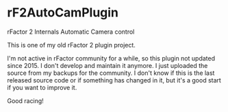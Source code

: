 # rF2AutoCamPlugin
rFactor 2 Internals Automatic Camera control

This is one of my old rFactor 2 plugin project.

I'm not active in rFactor community for a while, so this plugin not updated since 2015. I don't develop and maintain it anymore.
I just uploaded the source from my backups for the community.
I don't know if this is the last released source code or if something has changed in it, but it's a good start if you want to improve it.

Good racing!
